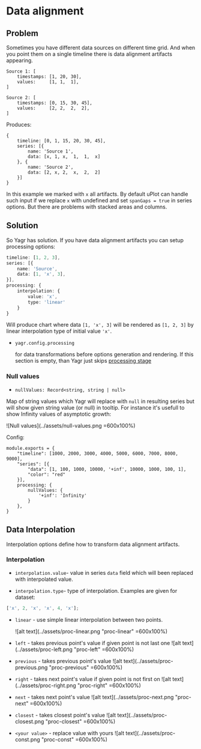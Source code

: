 # Data alignment

## Problem

Sometimes you have different data sources on different time grid. And when you point them on a single timeline there is data alignment artifacts appearing.

```
Source 1: [
    timestamps: [1, 20, 30],
    values:     [1, 1,  1],
]

Source 2: [
    timestamps: [0, 15, 30, 45],
    values:     [2, 2,  2,  2],
]
```

Produces:

```
{
    timeline: [0, 1, 15, 20, 30, 45],
    series: [{
        name: 'Source 1',
        data: [x, 1, x,  1,  1,  x]
    }, {
        name: 'Source 2',
        data: [2, x, 2,  x,  2,  2]
    }]
}
```

In this example we marked with `x` all artifacts. By default uPlot can handle such input if we replace `x` with undefined and set `spanGaps = true` in series options. But there are problems with stacked areas and columns.

## Solution

So Yagr has solution. If you have data alignment artifacts you can setup processing options:

```ts
timeline: [1, 2, 3],
series: [{
    name: 'Source',
    data: [1, 'x', 3],
}],
processing: {
    interpolation: {
        value: 'x',
        type: 'linear'
    }
}
```

Will produce chart where data `[1, 'x', 3]` will be rendered as `[1, 2, 3]` by linear interpolation type of initial value `'x'`.

-   `yagr.config.processing`

    for data transformations before options generation and rendering. If this section is empty, than Yagr just skips [processing stage](./lifecycle.md#lifecycle-stages)

### Null values

-   `nullValues: Record<string, string | null>`

Map of string values which Yagr will replace with `null` in resulting series but will show given string value (or null) in tooltip. For instance it's usefull to show Infinity values of asymptotic growth:

![Null values](../assets/null-values.png =600x100%)

Config:

```
module.exports = {
    "timeline": [1000, 2000, 3000, 4000, 5000, 6000, 7000, 8000, 9000],
    "series": [{
        "data": [1, 100, 1000, 10000, '+inf', 10000, 1000, 100, 1],
        "color": "red"
    }],
    processing: {
        nullValues: {
            '+inf': 'Infinity'
        }
    },
}
```

## Data Interpolation

Interpolation options define how to transform data alignment artifacts.

### Interpolation

-   `interpolation.value`- value in series `data` field which will been replaced with interpolated value.

-   `interpolation.type`- type of interpolation. Examples are given for dataset:

```js
['x', 2, 'x', 'x', 4, 'x'];
```

-   `linear` - use simple linear interpolation between two points.

    ![alt text](../assets/proc-linear.png "proc-linear" =600x100%)

-   `left` - takes previous point's value if given point is not last one
    ![alt text](../assets/proc-left.png "proc-left" =600x100%)

-   `previous` - takes previous point's value
    ![alt text](../assets/proc-previous.png "proc-previous" =600x100%)

-   `right` - takes next point's value if given point is not first on
    ![alt text](../assets/proc-right.png "proc-right" =600x100%)

-   `next` - takes next point's value
    ![alt text](../assets/proc-next.png "proc-next" =600x100%)

-   `closest` - takes closest point's value
    ![alt text](../assets/proc-closest.png "proc-closest" =600x100%)

-   `<your value>` - replace value with yours
    ![alt text](../assets/proc-const.png "proc-const" =600x100%)
